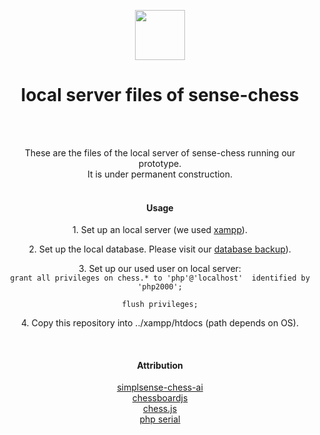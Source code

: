 <p align="center">
  <img src="https://raw.githubusercontent.com/sense-chess/artwork/master/sense-chess.png" width=80><br>
</p>
<h1 align="center">local server files of sense-chess</h1>
<br>
<br>
<p align="center">
  These are the files of the local server of sense-chess running our prototype.
  <br>
  It is under permanent construction.
  <br>
<br>
</p>
<h4 align="center">Usage</h4>
<p  align="center">1. Set up an local server (we used <a href="https://www.apachefriends.org/de/index.html">xampp</a>).</p>  
<p  align="center">2. Set up the local database. Please visit our <a href="https://github.com/sense-chess/database">database backup</a>).</p>  
<p  align="center">3. Set up our used user on local server: <br>
<code  align="center">grant all privileges on chess.* to 'php'@'localhost'  identified by 'php2000';<br>
flush privileges;</code></p>
<p  align="center">4. Copy this repository into ../xampp/htdocs  (path depends on OS).</p>  
<br>
<h4 align="center">Attribution</h4>
<p align="center">
  <a href="https://github.com/lhartikk/simplsense-chess-ai">simplsense-chess-ai</a>
  <br>
  <a href="https://github.com/oakmac/chessboardjs">chessboardjs</a>
  <br>
  <a href="https://github.com/jhlywa/chess.js">chess.js</a>
  <br>
  <a href="https://github.com/Xowap/PHP-Serial">php serial</a>
  <br>
</p>